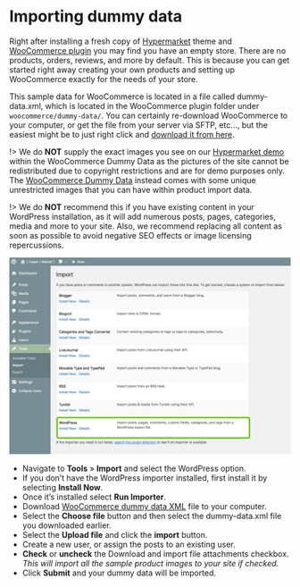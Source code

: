 # Importing dummy data

Right after installing a fresh copy of [Hypermarket](https://wordpress.org/themes/hypermarket/) theme and [WooCommerce plugin](https://wordpress.org/plugins/woocommerce/) you may find you have an empty store. There are no products, orders, reviews, and more by default. This is because you can get started right away creating your own products and setting up WooCommerce exactly for the needs of your store.

This sample data for WooCommerce is located in a file called dummy-data.xml, which is located in the WooCommerce plugin folder under ```woocommerce/dummy-data/```. You can certainly re-download WooCommerce to your computer, or get the file from your server via SFTP, etc…, but the easiest might be to just right click and [download it from here](https://plugins.svn.wordpress.org/woocommerce/tags/3.0.0/dummy-data/dummy-data.xml?dl=1).

!> We do **NOT** supply the exact images you see on our [Hypermarket demo](https://demo.mypreview.one/hypermarket) within the WooCommerce Dummy Data as the pictures of the site cannot be redistributed due to copyright restrictions and are for demo purposes only. The [WooCommerce Dummy Data](https://plugins.svn.wordpress.org/woocommerce/tags/3.0.0/dummy-data/dummy-data.xml?dl=1) instead comes with some unique unrestricted images that you can have within product import data.

!> We do **NOT** recommend this if you have existing content in your WordPress installation, as it will add numerous posts, pages, categories, media and more to your site. Also, we recommend replacing all content as soon as possible to avoid negative SEO effects or image licensing repercussions.

![Importing WooCommerce Dummy Data](img/import-woocommerce-dummy-data.png)

* Navigate to **Tools** » **Import** and select the WordPress option.
* If you don’t have the WordPress importer installed, first install it by selecting **Install Now**.
* Once it’s installed select **Run Importer**.
* Download [WooCommerce dummy data XML](https://plugins.svn.wordpress.org/woocommerce/tags/3.0.0/dummy-data/dummy-data.xml?dl=1) file to your computer.
* Select the **Choose file** button and then select the dummy-data.xml file you downloaded earlier.
* Select the **Upload file** and click the **import** button.
* Create a new user, or assign the posts to an existing user.
* **Check** or **uncheck** the Download and import file attachments checkbox.<br/>
*This will import all the sample product images to your site if checked.*
* Click **Submit** and your dummy data will be imported.
